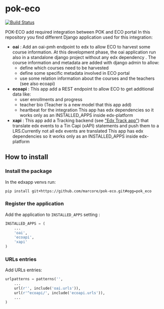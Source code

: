 # pok-eco

[![Build Status](https://travis-ci.org/marcore/pok-eco.svg?branch=master)](https://travis-ci.org/marcore/pok-eco)

POK-ECO add required integration between POK and ECO portal
In this repository you find different Django application used for this integration:

  - **oai** : Add an oai-pmh endpoint to edx to allow ECO to harvest some course information.
    At this development phase, the oai application run also in a standalone django project without
    any edx dependency . The course information and metadata are added with django admin to allow:
    - define which courses need to be harvested
    - define some specific metadata involved in ECO portal
    - use some relation information about the courses and the teachers (see also ecoapi)
  - **ecoapi** :  This app add a REST endpoint to allow ECO to get additional data like:
    - user enrollments and progress
    - teacher bio   (Teacher is a new model that this app add)
    - heartbeat for the integration
    This app has edx dependencies so it works only as an INSTALLED_APPS inside edx-platform
  - **xapi** :  This app add a Tracking backend (see ["Edx Track app"](https://github.com/edx/edx-platform/tree/master/common/djangoapps/track)) that translate edx events to a Tin Capi (xAPI) statements and push them to a LRS.Currently not all edx events are translated
    This app has edx dependencies so it works only as an INSTALLED_APPS inside edx-platform


## How to install

### Install the package
In the edxapp venvs run:

```bash
pip install git+https://github.com/marcore/pok-eco.git#egg=pok_eco
```

### Register the application

Add the application to `INSTALLED_APPS` setting :

```python
INSTALLED_APPS = (
    ...
    'oai',
    'ecoapi',
    'xapi'
)
```

### URLs entries

Add URLs entries:

```python
urlpatterns = patterns('',
    ...
    url(r'', include('oai.urls')),
    url(r'^ecoapi/', include('ecoapi.urls')),
    ...
)
```
